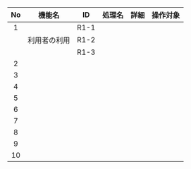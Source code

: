 |No| 機能名 | ID |処理名|詳細|操作対象
|:----:|:------:|-|----:|----:|-----:|
|1|             |R1-1|
| |利用者の利用 |R1-2|
| |             |R1-3| 
|2|  |  |
|3|  |  |
|4|  |  |
|5|  |  |
|6|  |  |
|7|  |  |
|8|  |  |
|9|  |  |
|10|  |  |
